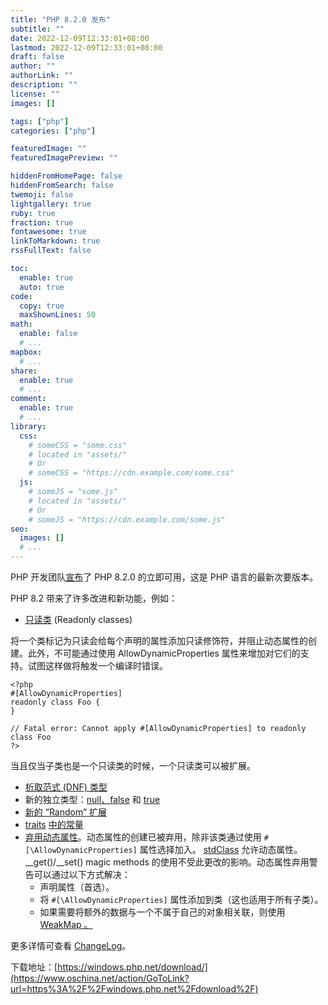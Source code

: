 ```yaml
---
title: "PHP 8.2.0 发布"
subtitle: ""
date: 2022-12-09T12:33:01+08:00
lastmod: 2022-12-09T12:33:01+08:00
draft: false
author: ""
authorLink: ""
description: ""
license: ""
images: []

tags: ["php"]
categories: ["php"]

featuredImage: ""
featuredImagePreview: ""

hiddenFromHomePage: false
hiddenFromSearch: false
twemoji: false
lightgallery: true
ruby: true
fraction: true
fontawesome: true
linkToMarkdown: true
rssFullText: false

toc:
  enable: true
  auto: true
code:
  copy: true
  maxShownLines: 50
math:
  enable: false
  # ...
mapbox:
  # ...
share:
  enable: true
  # ...
comment:
  enable: true
  # ...
library:
  css:
    # someCSS = "some.css"
    # located in "assets/"
    # Or
    # someCSS = "https://cdn.example.com/some.css"
  js:
    # someJS = "some.js"
    # located in "assets/"
    # Or
    # someJS = "https://cdn.example.com/some.js"
seo:
  images: []
  # ...
---
```

PHP 开发团队[宣布](https://www.oschina.net/action/GoToLink?url=https%3A%2F%2Fwww.php.net%2Farchive%2F2022.php%232022-12-08-1)了 PHP 8.2.0 的立即可用，这是 PHP 语言的最新次要版本。

<!--more-->

PHP 8.2 带来了许多改进和新功能，例如：

* [只读类](https://www.oschina.net/action/GoToLink?url=https%3A%2F%2Fwww.php.net%2Fmanual%2Fen%2Flanguage.oop5.basic.php%23language.oop5.basic.class.readonly) (Readonly classes)

将一个类标记为只读会给每个声明的属性添加只读修饰符，并阻止动态属性的创建。此外，不可能通过使用 AllowDynamicProperties 属性来增加对它们的支持。试图这样做将触发一个编译时错误。

```
<?php
#[AllowDynamicProperties]
readonly class Foo {
}

// Fatal error: Cannot apply #[AllowDynamicProperties] to readonly class Foo
?>
```

当且仅当子类也是一个只读类的时候，一个只读类可以被扩展。

* [析取范式 (DNF) 类型](https://www.oschina.net/action/GoToLink?url=https%3A%2F%2Fwww.php.net%2Fmanual%2Fen%2Fmigration82.new-features.php%23migration82.new-features.core.type-system)
* 新的独立类型：[null、false](https://www.oschina.net/action/GoToLink?url=https%3A%2F%2Fwiki.php.net%2Frfc%2Fnull-false-standalone-types) 和 [true](https://www.oschina.net/action/GoToLink?url=https%3A%2F%2Fwiki.php.net%2Frfc%2Ftrue-type)
* [新的 “Random” 扩展](https://www.oschina.net/action/GoToLink?url=https%3A%2F%2Fwww.php.net%2Fmanual%2Fen%2Fbook.random.php)
* [traits](https://www.oschina.net/action/GoToLink?url=https%3A%2F%2Fwww.php.net%2Fmanual%2Fen%2Fmigration82.new-features.php%23migration82.new-features.core.constant-in-traits) [中的常量](https://www.oschina.net/action/GoToLink?url=https%3A%2F%2Fwww.php.net%2Fmanual%2Fen%2Fmigration82.new-features.php%23migration82.new-features.core.constant-in-traits)
* [弃用动态属性](https://www.oschina.net/action/GoToLink?url=https%3A%2F%2Fwww.php.net%2Fmanual%2Fen%2Fmigration82.deprecated.php%23migration82.deprecated.core.dynamic-properties)。动态属性的创建已被弃用，除非该类通过使用 `#[\AllowDynamicProperties]` 属性选择加入。 [stdClass](https://www.oschina.net/action/GoToLink?url=https%3A%2F%2Fwww.php.net%2Fmanual%2Fen%2Fclass.stdclass.php) 允许动态属性。__get()/__set() magic methods 的使用不受此更改的影响。动态属性弃用警告可以通过以下方式解决：
  * 声明属性（首选）。
  * 将 `#[\AllowDynamicProperties]` 属性添加到类（这也适用于所有子类）。
  * 如果需要将额外的数据与一个不属于自己的对象相关联，则使用 [WeakMap 。](https://www.oschina.net/action/GoToLink?url=https%3A%2F%2Fwww.php.net%2Fmanual%2Fen%2Fclass.weakmap.php)

更多详情可查看 [ChangeLog](https://www.oschina.net/action/GoToLink?url=https%3A%2F%2Fwww.php.net%2FChangeLog-8.php%238.2.0)。

下载地址：[https://windows.php.net/download/](https://www.oschina.net/action/GoToLink?url=https%3A%2F%2Fwindows.php.net%2Fdownload%2F)
